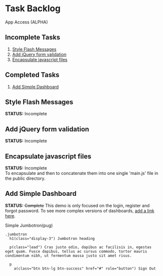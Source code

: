 # Task Backlog
App Access (ALPHA)

## Incomplete Tasks
1. [Style Flash Messages](#)
1. [Add jQuery form validation](#)
1. [Encapsulate javascript files](#)

## Completed Tasks
1. [Add Simple Dashboard](#add-simple-dashboard)


## Style Flash Messages
**STATUS:** Incomplete  

## Add jQuery form validation
**STATUS:** Incomplete  

## Encapsulate javascript files
**STATUS:** Incomplete  
To encapsulate and then to concatenate them into one single 'main.js' file in the public directory.

## Add Simple Dashboard
**STATUS:** ~~Complete~~
This demo is only focused on the login, register and forgot password. To see more complex versions of dashboards, [add a link here](#).  

Simple Jumbotron(pug)
```
.jumbotron
  h1(class="display-3") Jumbotron heading

  p(class="lead") Cras justo odio, dapibus ac facilisis in, egestas eget quam. Fusce dapibus, tellus ac cursus commodo, tortor mauris condimentum nibh, ut fermentum massa justo sit amet risus.

  p
    a(class="btn btn-lg btn-success" href="#" role="button") Sign Out
```
